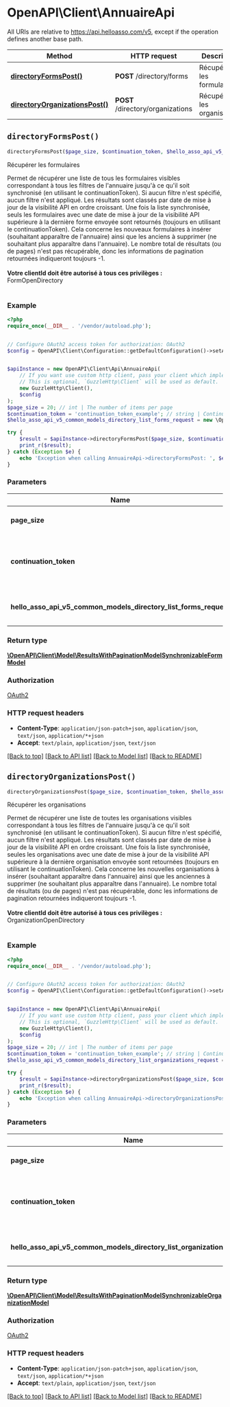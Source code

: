 # OpenAPI\Client\AnnuaireApi

All URIs are relative to https://api.helloasso.com/v5, except if the operation defines another base path.

| Method | HTTP request | Description |
| ------------- | ------------- | ------------- |
| [**directoryFormsPost()**](AnnuaireApi.md#directoryFormsPost) | **POST** /directory/forms | Récupérer les formulaires |
| [**directoryOrganizationsPost()**](AnnuaireApi.md#directoryOrganizationsPost) | **POST** /directory/organizations | Récupérer les organisations |


## `directoryFormsPost()`

```php
directoryFormsPost($page_size, $continuation_token, $hello_asso_api_v5_common_models_directory_list_forms_request): \OpenAPI\Client\Model\ResultsWithPaginationModelSynchronizableFormModel
```

Récupérer les formulaires

Permet de récupérer une liste de tous les formulaires visibles correspondant à tous les filtres de l'annuaire jusqu'à ce qu'il soit synchronisé (en utilisant le continuationToken). Si aucun filtre n'est spécifié, aucun filtre n'est appliqué. Les résultats sont classés par date de mise à jour de la visibilité API en ordre croissant. Une fois la liste synchronisée, seuls les formulaires avec une date de mise à jour de la visibilité API supérieure à la dernière forme envoyée sont retournés (toujours en utilisant le continuationToken). Cela concerne les nouveaux formulaires à insérer (souhaitant apparaître de l'annuaire) ainsi que les anciens à supprimer (ne souhaitant plus apparaître dans l'annuaire). Le nombre total de résultats (ou de pages) n'est pas récupérable, donc les informations de pagination retournées indiqueront toujours -1.<br/><br/><b>Votre clientId doit être autorisé à tous ces privilèges : </b> <br/> FormOpenDirectory<br/><br/>

### Example

```php
<?php
require_once(__DIR__ . '/vendor/autoload.php');


// Configure OAuth2 access token for authorization: OAuth2
$config = OpenAPI\Client\Configuration::getDefaultConfiguration()->setAccessToken('YOUR_ACCESS_TOKEN');


$apiInstance = new OpenAPI\Client\Api\AnnuaireApi(
    // If you want use custom http client, pass your client which implements `GuzzleHttp\ClientInterface`.
    // This is optional, `GuzzleHttp\Client` will be used as default.
    new GuzzleHttp\Client(),
    $config
);
$page_size = 20; // int | The number of items per page
$continuation_token = 'continuation_token_example'; // string | Continuation Token from which we wish to retrieve results
$hello_asso_api_v5_common_models_directory_list_forms_request = new \OpenAPI\Client\Model\HelloAssoApiV5CommonModelsDirectoryListFormsRequest(); // \OpenAPI\Client\Model\HelloAssoApiV5CommonModelsDirectoryListFormsRequest | Body which contains the filters to apply

try {
    $result = $apiInstance->directoryFormsPost($page_size, $continuation_token, $hello_asso_api_v5_common_models_directory_list_forms_request);
    print_r($result);
} catch (Exception $e) {
    echo 'Exception when calling AnnuaireApi->directoryFormsPost: ', $e->getMessage(), PHP_EOL;
}
```

### Parameters

| Name | Type | Description  | Notes |
| ------------- | ------------- | ------------- | ------------- |
| **page_size** | **int**| The number of items per page | [optional] [default to 20] |
| **continuation_token** | **string**| Continuation Token from which we wish to retrieve results | [optional] |
| **hello_asso_api_v5_common_models_directory_list_forms_request** | [**\OpenAPI\Client\Model\HelloAssoApiV5CommonModelsDirectoryListFormsRequest**](../Model/HelloAssoApiV5CommonModelsDirectoryListFormsRequest.md)| Body which contains the filters to apply | [optional] |

### Return type

[**\OpenAPI\Client\Model\ResultsWithPaginationModelSynchronizableFormModel**](../Model/ResultsWithPaginationModelSynchronizableFormModel.md)

### Authorization

[OAuth2](../../README.md#OAuth2)

### HTTP request headers

- **Content-Type**: `application/json-patch+json`, `application/json`, `text/json`, `application/*+json`
- **Accept**: `text/plain`, `application/json`, `text/json`

[[Back to top]](#) [[Back to API list]](../../README.md#endpoints)
[[Back to Model list]](../../README.md#models)
[[Back to README]](../../README.md)

## `directoryOrganizationsPost()`

```php
directoryOrganizationsPost($page_size, $continuation_token, $hello_asso_api_v5_common_models_directory_list_organizations_request): \OpenAPI\Client\Model\ResultsWithPaginationModelSynchronizableOrganizationModel
```

Récupérer les organisations

Permet de récupérer une liste de toutes les organisations visibles correspondant à tous les filtres de l'annuaire jusqu'à ce qu'il soit synchronisé (en utilisant le continuationToken). Si aucun filtre n'est spécifié, aucun filtre n'est appliqué. Les résultats sont classés par date de mise à jour de la visibilité API en ordre croissant. Une fois la liste synchronisée, seules les organisations avec une date de mise à jour de la visibilité API supérieure à la dernière organisation envoyée sont retournées (toujours en utilisant le continuationToken). Cela concerne les nouvelles organisations à insérer (souhaitant apparaître dans l'annuaire) ainsi que les anciennes à supprimer (ne souhaitant plus apparaître dans l'annuaire). Le nombre total de résultats (ou de pages) n'est pas récupérable, donc les informations de pagination retournées indiqueront toujours -1.<br/><br/><b>Votre clientId doit être autorisé à tous ces privilèges : </b> <br/> OrganizationOpenDirectory<br/><br/>

### Example

```php
<?php
require_once(__DIR__ . '/vendor/autoload.php');


// Configure OAuth2 access token for authorization: OAuth2
$config = OpenAPI\Client\Configuration::getDefaultConfiguration()->setAccessToken('YOUR_ACCESS_TOKEN');


$apiInstance = new OpenAPI\Client\Api\AnnuaireApi(
    // If you want use custom http client, pass your client which implements `GuzzleHttp\ClientInterface`.
    // This is optional, `GuzzleHttp\Client` will be used as default.
    new GuzzleHttp\Client(),
    $config
);
$page_size = 20; // int | The number of items per page
$continuation_token = 'continuation_token_example'; // string | Continuation Token from which we wish to retrieve results
$hello_asso_api_v5_common_models_directory_list_organizations_request = new \OpenAPI\Client\Model\HelloAssoApiV5CommonModelsDirectoryListOrganizationsRequest(); // \OpenAPI\Client\Model\HelloAssoApiV5CommonModelsDirectoryListOrganizationsRequest | Body which contains the filters to apply

try {
    $result = $apiInstance->directoryOrganizationsPost($page_size, $continuation_token, $hello_asso_api_v5_common_models_directory_list_organizations_request);
    print_r($result);
} catch (Exception $e) {
    echo 'Exception when calling AnnuaireApi->directoryOrganizationsPost: ', $e->getMessage(), PHP_EOL;
}
```

### Parameters

| Name | Type | Description  | Notes |
| ------------- | ------------- | ------------- | ------------- |
| **page_size** | **int**| The number of items per page | [optional] [default to 20] |
| **continuation_token** | **string**| Continuation Token from which we wish to retrieve results | [optional] |
| **hello_asso_api_v5_common_models_directory_list_organizations_request** | [**\OpenAPI\Client\Model\HelloAssoApiV5CommonModelsDirectoryListOrganizationsRequest**](../Model/HelloAssoApiV5CommonModelsDirectoryListOrganizationsRequest.md)| Body which contains the filters to apply | [optional] |

### Return type

[**\OpenAPI\Client\Model\ResultsWithPaginationModelSynchronizableOrganizationModel**](../Model/ResultsWithPaginationModelSynchronizableOrganizationModel.md)

### Authorization

[OAuth2](../../README.md#OAuth2)

### HTTP request headers

- **Content-Type**: `application/json-patch+json`, `application/json`, `text/json`, `application/*+json`
- **Accept**: `text/plain`, `application/json`, `text/json`

[[Back to top]](#) [[Back to API list]](../../README.md#endpoints)
[[Back to Model list]](../../README.md#models)
[[Back to README]](../../README.md)
